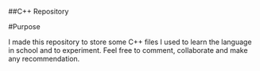 ##C++ Repository

#Purpose

I made this repository to store some C++ files I used to learn the language in school and to experiment.
Feel free to comment, collaborate and make any recommendation.
